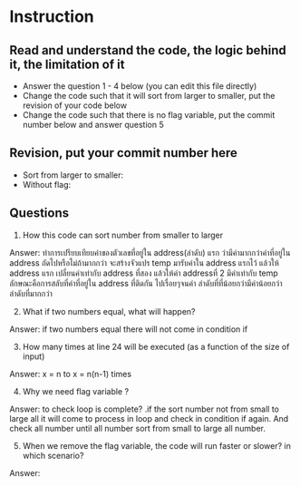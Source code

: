 ﻿# Instruction

## Read and understand the code, the logic behind it, the limitation of it
* Answer the question 1 - 4 below (you can edit this file directly)
* Change the code such that it will sort from larger to smaller, put the revision of your code below
* Change the code such that there is no flag variable, put the commit number below and answer question 5 


## Revision, put your commit number here
* Sort from larger to smaller: 
* Without flag:

## Questions
1. How this code can sort number from smaller to larger
 
Answer: ทำการเปรียบเทียบค่าของตัวเลขที่อยู่ใน address(ลำดับ) แรก
		ว่ามีค่ามากกว่าค่าที่อยู่ใน address ถัดไปหรือไม่ถ้ามากกว่า
		จะสร้างจัวแปร temp มารับค่าใน address แรกไว้ แล้วให้ address แรก
		เปลี่ยนค่าเท่ากับ address ที่สอง แล้วให้ค่า addressที่ 2
		มีค่าเท่ากับ temp ลักษณะคือการสลับที่ค่าที่อยู่ใน address ที่ติดกัน
		ไปเรื่อยๆจนค่า ลำดับที่ที่น้อยกว่ามีค่าน้อยกว่าลำดับที่มากกว่า

2. What if two numbers equal, what will happen? 

Answer: if two numbers equal there will not come in condition if 

3. How many times at line 24 will be executed (as a function of the size of input) 

Answer: x = n to x = n(n-1) times

4. Why we need flag variable ? 

Answer: to check loop is complete? .if the sort number not from small to large
		all it will come to process in loop and check in condition if again.
		And check all number until all number sort from small to large all number.

5. When we remove the flag variable, the code will run faster or slower? in which scenario? 

Answer: